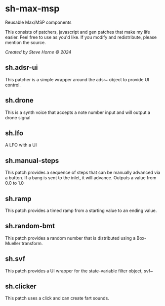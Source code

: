 # sh-max-msp
Reusable Max/MSP components

This consists of patchers, javascript and gen patches that make my life easier.
Feel free to use as you'd like.  If you modify and redistribute, please mention the source.

*Created by Steve Horne &copy; 2024*

## sh.adsr-ui
This patcher is a simple wrapper around the adsr~ object to provide UI control.

## sh.drone
This is a synth voice that accepts a note number input and will output a drone signal

## sh.lfo
A LFO with a UI

## sh.manual-steps
This patch provides a sequence of steps that can be manually advanced via a button.  If a bang is sent to the inlet, 
it will advance.  Outputs a value from 0.0 to 1.0

## sh.ramp
This patch provides a timed ramp from a starting value to an ending value.

## sh.random-bmt
This patch provides a random number that is distributed using a Box-Mueller transform.

## sh.svf
This patch provides a UI wrapper for the state-variable filter object, svf~

## sh.clicker
This patch uses a click and can create fart sounds.